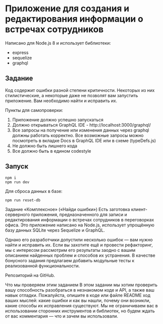 # Приложение для создания и редактирования информации о встречах сотрудников

Написано для Node.js 8 и использует библиотеки:
* express
* sequelize
* graphql

## Задание
Код содержит ошибки разной степени критичности. Некоторых из них стилистические, а некоторые даже не позволят вам запустить приложение. Вам необходимо найти и исправить их.

Пункты для самопроверки:
1. Приложение должно успешно запускаться
2. Должно открываться GraphQL IDE - http://localhost:3000/graphql/
3. Все запросы на получение или изменения данных через graphql должны работать корректно. Все возможные запросы можно посмотреть в вкладке Docs в GraphQL IDE или в схеме (typeDefs.js)
4. Не должно быть лишнего кода
5. Все должно быть в едином codestyle

## Запуск
```
npm i
npm run dev
```

Для сброса данных в базе:
```
npm run reset-db
```


Задание «Комплексное» («Найди ошибки»)
Есть заготовка клиент-серверного приложения, предназначенного для записи и редактирования информации о встречах сотрудников в переговорках офиса. Это приложение написано на Node.js, использует упрощённую базу данных SQLite через Sequelize и GraphQL.

Однако его разработчики допустили несколько ошибок — вам нужно найти и исправить их. Если вы захотите ещё и провести рефакторинг, мы с интересом рассмотрим его результаты заодно с вашим описанием найденных проблем и способов их устранения. В качестве бонусного задания предлагаем добавить модульные тесты к реализованной функциональности.

Репозиторий на GitHub.

Что мы проверяем этим заданием
В этом задании мы хотим проверить вашу способность разобраться в незнакомом коде и API, а также ваш навык отладки. Пожалуйста, опишите в коде или файле README ход ваших мыслей: какие ошибки и как вы нашли, почему они возникли, какие способы их исправления существуют. Мы не ограничиваем вас в использовании сторонних инструментов и библиотек, но будем ждать от вас комментария — что и зачем вы использовали.
